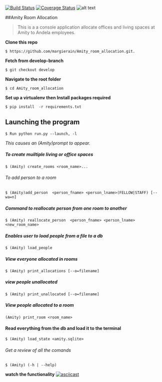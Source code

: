[![Build Status](https://travis-ci.org/andela-mochieng/Amity_room_allocation.svg?branch=develop)](https://travis-ci.org/andela-mochieng/Amity_room_allocation)
[![Coverage Status](https://coveralls.io/repos/github/andela-mochieng/Amity_room_allocation/badge.svg?branch=new_develop)](https://coveralls.io/github/andela-mochieng/Amity_room_allocation?branch=new_develop)
![alt text](https://img.shields.io/badge/python-2.7-blue.svg)


##Amity Room Allocation

>This is a a console application allocate offices and living spaces at Amity to Andela employees.

**__Clone this repo__**
```shell
$ https://github.com/margierain/Amity_room_allocation.git.
```

**__Fetch from develop-branch__**

```
$ git checkout develop
```

**__Navigate to the root folder__**
```shell
$ cd Amity_room_allocation
```

**__Set up a virtualenv then Install packages required__**
```shell
$ pip install  -r requirements.txt
```


## Launching the program
```shell
$ Run python run.py --launch, -l
```

*This causes an (Amity)prompt to appear.*

##### *To create muiltiple living or office spaces*

```shell
$ (Amity) create_rooms <room_name>...
```
###### To add person to a room

```shell
$ (Amity)add_person  <person_fname> <person_lname>(FELLOW|STAFF) [--wa=n]
```

##### Command to reallocate person from one room to another

```shell
$ (Amity) reallocate_person  <person_fname> <person_lname> <new_room_name>
```

##### Enables user to load people from a file to a db
```shell
$ (Amity) load_people
```

##### View everyone allocated in rooms

```shell
$ (Amity) print_allocations [--o=filename]
```

##### view people unallocated
```shell
$ (Amity) print_unallocated [--o=filename]
```

##### View people allocated to a room
```shell
(Amity) print_room <room_name>
```

#### Read everything from the db and load it to the terminal
```shell
$ (Amity) load_state <amity.sqlite>
```

###### Get a review of all the comands
```shell
$ (Amity) (-h | --help)
```

**watch the functionality**
[![asciicast](https://asciinema.org/a/ecf1yzu8gvhiwwtg5ry4fuoil.png)](https://asciinema.org/a/ecf1yzu8gvhiwwtg5ry4fuoil)




